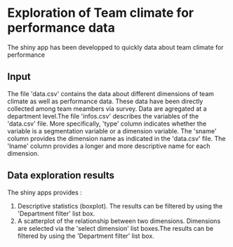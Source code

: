 Exploration of Team climate for performance data
========================================================

The shiny app has been developped to quickly data about team climate for performance

Input
-----

The file 'data.csv' contains the data about different dimensions of team climate as well as performance data. 
These data have been directly collected among team meambers via survey. Data are agregated at a department level.The file 'infos.csv' describes the variables of the 'data.csv' file.
More specifically, 'type' column indicates whether the variable is a segmentation variable or a dimension variable.
The 'sname' column provides the dimension name as indicated in the 'data.csv' file. 
The 'lname' column provides a longer and more descriptive name for each dimension.

Data exploration results
------------------------

The shiny apps provides : 
1. Descriptive statistics (boxplot). The results can be filtered by using the 'Department filter' list box.
2. A scatterplot of the relationship between two dimensions. Dimensions are selected via the 'select dimension' list boxes.The results can be filtered by using the 'Department filter' list box.

